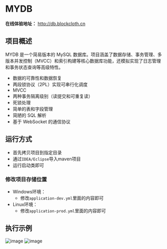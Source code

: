 # MYDB

**在线体验地址：** http://db.blockcloth.cn

## 项目概述

MYDB 是一个简易版本的 MySQL 数据库。项目涵盖了数据存储、事务管理、多版本并发控制（MVCC）和索引构建等核心数据库功能，还模拟实现了日志管理和事务状态查询等高级特性。

- 数据的可靠性和数据恢复
- 两段锁协议（2PL）实现可串行化调度
- MVCC
- 两种事务隔离级别（读提交和可重复读）
- 死锁处理
- 简单的表和字段管理
- 简陋的 SQL 解析
- 基于 WebSocket 的通信协议

## 运行方式

- 首先拷贝项目到指定目录
- 通过`IDEA/Eclipse`导入maven项目
- 运行启动类即可

### 修改项目存储位置

- Windows环境：
  - 修改`application-dev.yml`里面的内容即可
- Linux环境：
  - 修改`application-prod.yml`里面的内容即可

## 执行示例
![image](https://github.com/blockCloth/MYDB/assets/93373863/f9739b25-01f3-4a1c-aaba-b9198c609eed)
![image](https://github.com/blockCloth/MYDB/assets/93373863/0b9e597e-44a5-4856-b6ff-d431b65c6249)

